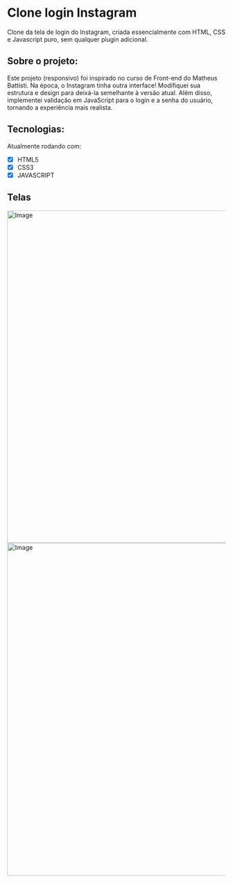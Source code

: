 # Clone login Instagram 
Clone da tela de login do Instagram, criada essencialmente com HTML, CSS e Javascript puro, sem qualquer plugin adicional.

## Sobre o projeto: 
Este projeto (responsivo) foi inspirado no curso de Front-end do Matheus Battisti. Na época, o Instagram tinha outra interface! Modifiquei sua estrutura e design para deixá-la semelhante à versão atual.
Além disso, implementei validação em JavaScript para o login e a senha do usuário, tornando a experiência mais realista.

## Tecnologias:
Atualmente rodando com:

- [x] HTML5
- [x] CSS3
- [x] JAVASCRIPT 

## Telas 
<img width="1365" height="766" alt="Image" src="https://github.com/user-attachments/assets/190b3178-ef08-4650-85dc-a3bcf15dbf63" />
<img width="1365" height="767" alt="Image" src="https://github.com/user-attachments/assets/12e5e46d-b60c-473a-bce5-c01bf3825db4" />


